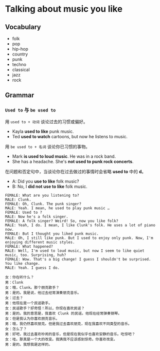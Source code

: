 # Talking about music you like

## Vocabulary

- folk
- pop
- hip-hop
- country
- punk
- techno
- classical
- jazz
- rock

## Grammar

### `Used to` 与 `be used to`

用 `used to + 动词` 谈论过去的习惯或偏好。

- Kayla **used to like** punk music.
- Ted **used to watch** cartoons, but now he listens to music.

用 `be used to + 名词` 谈论你已习惯的事物。

- Mark **is used to loud music**. He was in a rock band.
- She has a headache. She's **not used to punk rock concerts**.

在问题和否定句中，当谈论你在过去做过的事情时会省略 **used to** 中的 **d**。

- A: Did you **use to like** folk music?
- B: No, I **did not use to like** folk music.

```
FEMALE: What are you listening to?
MALE: Clunk.
FEMALE: Oh, Clunk. The punk singer?
MALE: Yeah. I mean, he used to play punk music …
FEMALE: Used to ?
MALE: Now he's a folk singer.
FEMALE: A folk singer? Weird! So, now you like folk?
MALE: Yeah, I do. I mean, I like Clunk's folk. He uses a lot of piano now.
FEMALE: But I thought you liked punk music.
MALE: Oh, I still like punk. But I used to enjoy only punk. Now, I'm enjoying different music styles.
FEMALE: What happened?
MALE: Well, I'm used to loud music, but now I seem to like quiet music, too. Surprising, huh?
FEMALE: Wow. That's a big change! I guess I shouldn't be surprised. You like change.
MALE: Yeah. I guess I do.

女：你在听什么？
男：Clunk
女：哦，Clunk。那个朋克歌手？
男：是的。我是说，他过去经常演奏朋克音乐。
女：过去？
男：他现在是一个民谣歌手。
女：民谣歌手？好奇怪！所以，你现在喜欢民谣？
男：是的。我的意思是，我喜欢 Clunk 的民谣。他现在经常弹奏钢琴。
女：但是我认为你喜欢朋克音乐。
男：哦，我仍然喜欢朋克。但是我过去喜欢朋克，现在我喜欢不同类型的音乐。
女：怎么了？
男：好吧，我过去喜欢吵闹的音乐，但是现在我似乎也喜欢安静的音乐。吃惊吧？
女：哇。那真是一个大的改变。我猜我不应该感到惊奇。你喜欢改变。
男：是的。我想我是这样的。
```
